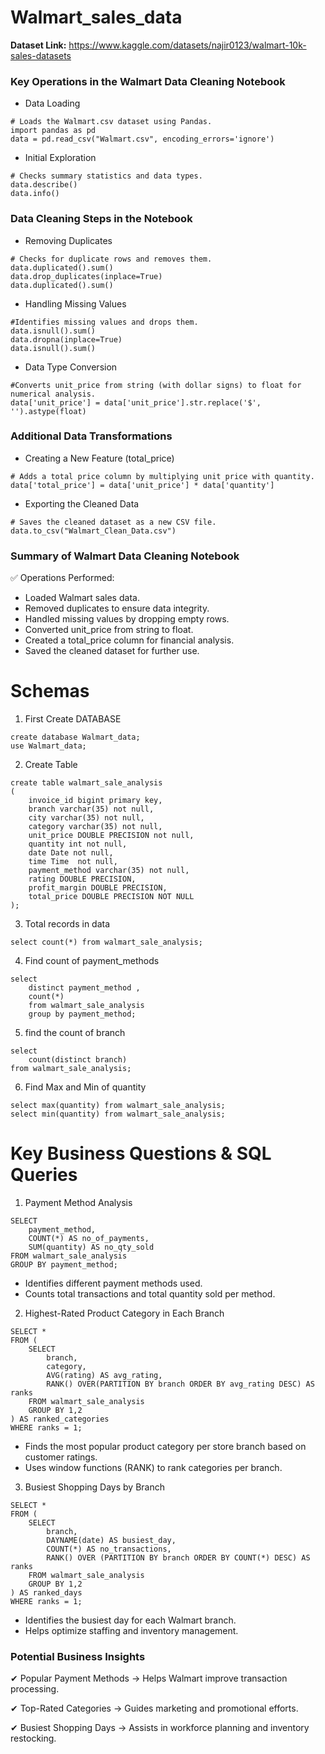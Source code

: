 # Walmart_sales_data

**Dataset Link:** https://www.kaggle.com/datasets/najir0123/walmart-10k-sales-datasets


###  Key Operations in the Walmart Data Cleaning Notebook

* Data Loading
```
# Loads the Walmart.csv dataset using Pandas.
import pandas as pd
data = pd.read_csv("Walmart.csv", encoding_errors='ignore')

```
*  Initial Exploration
```
# Checks summary statistics and data types.
data.describe()
data.info()
```
  
### Data Cleaning Steps in the Notebook

*  Removing Duplicates
```
# Checks for duplicate rows and removes them.
data.duplicated().sum()
data.drop_duplicates(inplace=True)
data.duplicated().sum()
```

*  Handling Missing Values
```
#Identifies missing values and drops them.
data.isnull().sum()
data.dropna(inplace=True)
data.isnull().sum()
```

*  Data Type Conversion
```
#Converts unit_price from string (with dollar signs) to float for numerical analysis.
data['unit_price'] = data['unit_price'].str.replace('$', '').astype(float)
```

### Additional Data Transformations

*  Creating a New Feature (total_price)
```
# Adds a total price column by multiplying unit price with quantity.
data['total_price'] = data['unit_price'] * data['quantity']
````

*  Exporting the Cleaned Data
```
# Saves the cleaned dataset as a new CSV file.
data.to_csv("Walmart_Clean_Data.csv")
```

### Summary of Walmart Data Cleaning Notebook
✅ Operations Performed:

* Loaded Walmart sales data.
* Removed duplicates to ensure data integrity.
* Handled missing values by dropping empty rows.
* Converted unit_price from string to float.
* Created a total_price column for financial analysis.
* Saved the cleaned dataset for further use.

# Schemas

1. First Create DATABASE
```
create database Walmart_data;
use Walmart_data;
```

2. Create Table
```
create table walmart_sale_analysis
(
	invoice_id bigint primary key,
    branch varchar(35) not null,
    city varchar(35) not null,
    category varchar(35) not null,
    unit_price DOUBLE PRECISION not null,
    quantity int not null,
    date Date not null,
    time Time  not null,
    payment_method varchar(35) not null,
    rating DOUBLE PRECISION,
    profit_margin DOUBLE PRECISION,
    total_price DOUBLE PRECISION NOT NULL
);
```

3. Total records in data
```
select count(*) from walmart_sale_analysis;
```

4. Find count of payment_methods
```
select 
	distinct payment_method ,
    count(*)
    from walmart_sale_analysis
    group by payment_method;
```
 
5. find the count of branch
```
select 
	count(distinct branch) 
from walmart_sale_analysis;
```

6. Find Max and Min of quantity 
```
select max(quantity) from walmart_sale_analysis;
select min(quantity) from walmart_sale_analysis;
```

# Key Business Questions & SQL Queries

1. Payment Method Analysis
```
SELECT 
    payment_method,
    COUNT(*) AS no_of_payments,
    SUM(quantity) AS no_qty_sold
FROM walmart_sale_analysis
GROUP BY payment_method;
```
   * Identifies different payment methods used.
   * Counts total transactions and total quantity sold per method.
 
2. Highest-Rated Product Category in Each Branch
```
SELECT * 
FROM (
    SELECT 
        branch,
        category,
        AVG(rating) AS avg_rating,
        RANK() OVER(PARTITION BY branch ORDER BY avg_rating DESC) AS ranks
    FROM walmart_sale_analysis
    GROUP BY 1,2
) AS ranked_categories
WHERE ranks = 1;
```
   * Finds the most popular product category per store branch based on customer ratings.
   * Uses window functions (RANK) to rank categories per branch.

3. Busiest Shopping Days by Branch
```
SELECT * 
FROM (
    SELECT 
        branch,
        DAYNAME(date) AS busiest_day,
        COUNT(*) AS no_transactions,
        RANK() OVER (PARTITION BY branch ORDER BY COUNT(*) DESC) AS ranks
    FROM walmart_sale_analysis
    GROUP BY 1,2
) AS ranked_days
WHERE ranks = 1;
```
   * Identifies the busiest day for each Walmart branch.
   * Helps optimize staffing and inventory management.

### Potential Business Insights

✔ Popular Payment Methods → Helps Walmart improve transaction processing.

✔ Top-Rated Categories → Guides marketing and promotional efforts.

✔ Busiest Shopping Days → Assists in workforce planning and inventory restocking.
